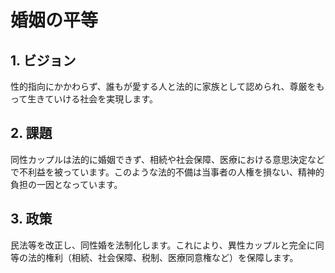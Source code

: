 # 婚姻の平等

## 1. ビジョン
性的指向にかかわらず、誰もが愛する人と法的に家族として認められ、尊厳をもって生きていける社会を実現します。

## 2. 課題
同性カップルは法的に婚姻できず、相続や社会保障、医療における意思決定などで不利益を被っています。このような法的不備は当事者の人権を損ない、精神的負担の一因となっています。

## 3. 政策
民法等を改正し、同性婚を法制化します。これにより、異性カップルと完全に同等の法的権利（相続、社会保障、税制、医療同意権など）を保障します。